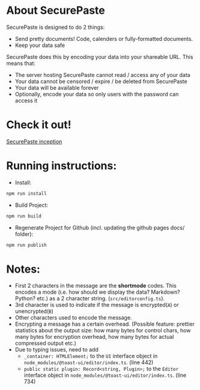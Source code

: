 # About SecurePaste

SecurePaste is designed to do 2 things:
- Send pretty documents! Code, calenders or fully-formatted documents.
- Keep your data safe

SecurePaste does this by encoding your data into your shareable URL. This means that:  
- The server hosting SecurePaste cannot read / access any of your data
- Your data cannot be censored / expire / be deleted from SecurePaste
- Your data will be available forever
- Optionally, encode your data so only users with the password can access it

# Check it out! 
[SecurePaste inception](https://choonkiatlee.github.io/securepaste/?CeBeJxdUTtPwzAQ3vMrPtQFpBYkRjbUESQQjwEhhqt9aSwcX+RzKPn3nAuUlM323ff0AtcbGQse2Y2Z70kLN83sgqDwrGGb2KMIvOASpQtpq1fNymDJY8hcymQjN/acip5gLZ6XcBRtzFkhGe0Y47RqJfdUinEdts+N5oZ5wCRjhqdCUGr/ufDCWmUVmwmcnHhzMEOEZN72V+0oM20i4/nh9hxPFdMzpQqncgWY3FPHUM4fnNGJlko1F3OUkhQYjccFyDlWBaUJ0v5JGs3LQf4HsTEsJ5XMFcifQ8hsB3v2HLmmbrP0R13PWXYhxrpMHxTiPoLVxebStu6GEiSRdbj8zs/zvgSS4oRRa9m7UDoLyxhIdSfZV3u/MUJpmgXWHbt3O8O+/gTN69GHJ8d7sbfT5uwLENG9vA==)

# Running instructions:

- Install:
```bash
npm run install
```

- Build Project:
```bash
npm run build
```

- Regenerate Project for Github (incl. updating the github pages docs/ folder):
```bash
npm run publish
```

# Notes: 
- First 2 characters in the message are the __shortmode__ codes. This encodes a mode (i.e. how should we display the data? Markdown? Python? etc.) as a 2 character string. (`src/editorconfig.ts`).
- 3rd character is used to indicate if the message is encrypted(`A`) or unencrypted(`B`)
- Other characters used to encode the message.
- Encrypting a message has a certain overhead. (Possible feature: prettier statistics about the output size: how many bytes for control chars, how many bytes for encryption overhead, how many bytes for actual compressed output etc.)
- Due to typing issues, need to add
  - `_container: HTMLElement;` to the `UI` interface object in `node_modules/@toast-ui/editor/index.ts`. (line 442)
  - `public static plugin: Record<string, Plugin>;` to the `Editor` interface object in `node_modules/@toast-ui/editor/index.ts`. (line 734)